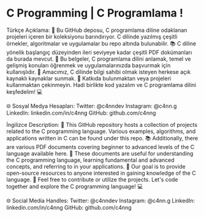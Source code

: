 # C Programming | C Programlama !

Türkçe Açıklama:
🚀 Bu GitHub deposu, C programlama diline odaklanan projeleri içeren bir koleksiyonu barındırıyor. C dilinde yazılmış çeşitli örnekler, algoritmalar ve uygulamalar bu repo altında bulunabilir. 📚 C diline yönelik başlangıç düzeyinden ileri seviyeye kadar çeşitli PDF dokümanları da burada mevcut. 📖 Bu belgeler, C programlama dilini anlamak, temel ve gelişmiş konuları öğrenmek ve uygulamalarınızda başvurmak için kullanışlıdır. 🎯 Amacımız, C dilinde bilgi sahibi olmak isteyen herkese açık kaynaklı kaynaklar sunmak. 🤝 Katkıda bulunmaktan veya projeleri kullanmaktan çekinmeyin. Hadi birlikte kod yazalım ve C programlama dilini keşfedelim! 💻

🌐 Sosyal Medya Hesapları:
Twitter: @c4nndev
Instagram: @c4nn.g
LinkedIn: linkedin.com/in/c4nng
GitHub: github.com/c4nng

İngilizce Description:
🚀 This GitHub repository hosts a collection of projects related to the C programming language. Various examples, algorithms, and applications written in C can be found under this repo. 📚 Additionally, there are various PDF documents covering beginner to advanced levels of the C language available here. 📖 These documents are useful for understanding the C programming language, learning fundamental and advanced concepts, and referring to in your applications. 🎯 Our goal is to provide open-source resources to anyone interested in gaining knowledge of the C language. 🤝 Feel free to contribute or utilize the projects. Let's code together and explore the C programming language! 💻

🌐 Social Media Handles:
Twitter: @c4nndev
Instagram: @c4nn.g
LinkedIn: linkedin.com/in/c4nng
GitHub: github.com/c4nng
